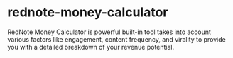 # rednote-money-calculator
RedNote Money Calculator is powerful built-in tool takes into account various factors like engagement, content frequency, and virality to provide you with a detailed breakdown of your revenue potential.
